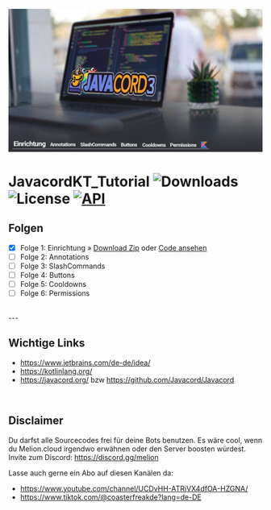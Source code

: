 ![Timeline](./.github/images/timeline.png)

# JavacordKT_Tutorial ![Downloads](https://img.shields.io/github/downloads/CoasterFreakDE/JavacordKT_Tutorial/total) ![License](https://img.shields.io/github/license/CoasterFreakDE/JavacordKT_Tutorial) [![API](https://img.shields.io/badge/API-Javacord-blue)](https://github.com/Javacord/Javacord)


## Folgen

- [x] Folge 1: Einrichtung »  [Download Zip](https://github.com/CoasterFreakDE/JavacordKT_Tutorial/releases/tag/Folge1) oder [Code ansehen](https://github.com/CoasterFreakDE/JavacordKT_Tutorial/tree/Folge1)
- [ ] Folge 2: Annotations
- [ ] Folge 3: SlashCommands
- [ ] Folge 4: Buttons
- [ ] Folge 5: Cooldowns
- [ ] Folge 6: Permissions

<br />
---
<br />

## Wichtige Links

- https://www.jetbrains.com/de-de/idea/
- https://kotlinlang.org/
- https://javacord.org/ bzw https://github.com/Javacord/Javacord

<br />

## Disclaimer

Du darfst alle Sourcecodes frei für deine Bots benutzen.
Es wäre cool, wenn du Melion.cloud irgendwo erwähnen oder den Server boosten würdest.
Invite zum Discord: https://discord.gg/melion

Lasse auch gerne ein Abo auf diesen Kanälen da:
- https://www.youtube.com/channel/UCDvHH-ATRjVX4dfOA-HZGNA/
- https://www.tiktok.com/@coasterfreakde?lang=de-DE